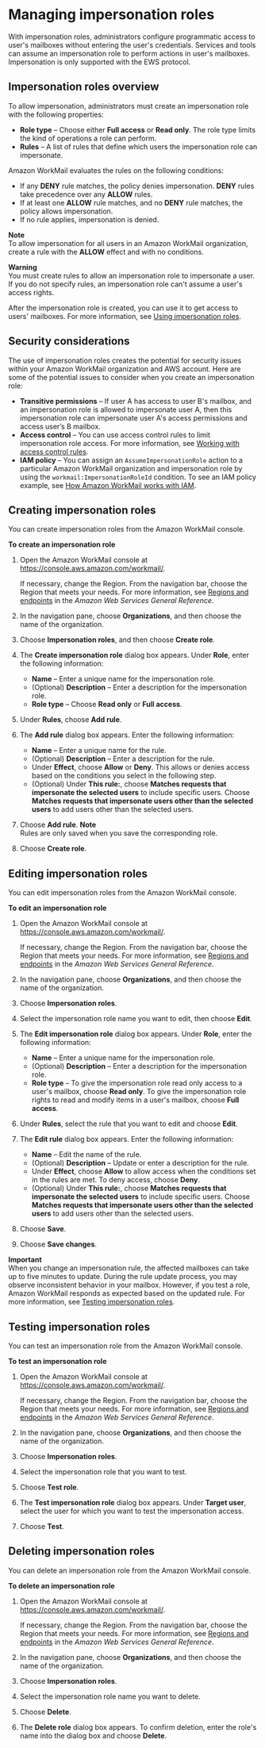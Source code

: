 # Managing impersonation roles<a name="managing-impersonation-roles"></a>

With impersonation roles, administrators configure programmatic access to user's mailboxes without entering the user's credentials\. Services and tools can assume an impersonation role to perform actions in user's mailboxes\. Impersonation is only supported with the EWS protocol\.

## Impersonation roles overview<a name="how-impersonations-work"></a>

To allow impersonation, administrators must create an impersonation role with the following properties: 
+ **Role type** – Choose either **Full access** or **Read only**\. The role type limits the kind of operations a role can perform\.
+ **Rules** – A list of rules that define which users the impersonation role can impersonate\.

Amazon WorkMail evaluates the rules on the following conditions:
+ If any **DENY** rule matches, the policy denies impersonation\. **DENY** rules take precedence over any **ALLOW** rules\.
+ If at least one **ALLOW** rule matches, and no **DENY** rule matches, the policy allows impersonation\.
+ If no rule applies, impersonation is denied\.

**Note**  
To allow impersonation for all users in an Amazon WorkMail organization, create a rule with the **ALLOW** effect and with no conditions\.

**Warning**  
You must create rules to allow an impersonation role to impersonate a user\. If you do not specify rules, an impersonation role can't assume a user's access rights\.

After the impersonation role is created, you can use it to get access to users' mailboxes\. For more information, see [Using impersonation roles](using-impersonation-roles.md)\.

## Security considerations<a name="security-considerations"></a>

The use of impersonation roles creates the potential for security issues within your Amazon WorkMail organization and AWS account\. Here are some of the potential issues to consider when you create an impersonation role:
+ **Transitive permissions** – If user A has access to user B's mailbox, and an impersonation role is allowed to impersonate user A, then this impersonation role can impersonate user A's access permissions and access user’s B mailbox\.
+ **Access control** – You can use access control rules to limit impersonation role access\. For more information, see [Working with access control rules](access-rules.md)\.
+ **IAM policy** – You can assign an `AssumeImpersonationRole` action to a particular Amazon WorkMail organization and impersonation role by using the `workmail:ImpersonationRoleId` condition\. To see an IAM policy example, see [How Amazon WorkMail works with IAM](security_iam_service-with-iam.md)\.

## Creating impersonation roles<a name="creating-impersonation-roles"></a>

You can create impersonation roles from the Amazon WorkMail console\.

**To create an impersonation role**

1. Open the Amazon WorkMail console at [https://console\.aws\.amazon\.com/workmail/](https://console.aws.amazon.com/workmail/)\.

   If necessary, change the Region\. From the navigation bar, choose the Region that meets your needs\. For more information, see [Regions and endpoints](http://docs.aws.amazon.com/general/latest/gr/index.html?rande.html) in the *Amazon Web Services General Reference*\.

1. In the navigation pane, choose **Organizations**, and then choose the name of the organization\.

1. Choose **Impersonation roles**, and then choose **Create role**\.

1. The **Create impersonation role** dialog box appears\. Under **Role**, enter the following information:
   + **Name** – Enter a unique name for the impersonation role\.
   + \(Optional\) **Description** – Enter a description for the impersonation role\.
   + **Role type** – Choose **Read only** or **Full access**\.

1. Under **Rules**, choose **Add rule**\.

1. The **Add rule** dialog box appears\. Enter the following information:
   + **Name** – Enter a unique name for the rule\.
   + \(Optional\) **Description** – Enter a description for the rule\.
   + Under **Effect**, choose **Allow** or **Deny**\. This allows or denies access based on the conditions you select in the following step\.
   + \(Optional\) Under **This rule:**, choose **Matches requests that impersonate the selected users** to include specific users\. Choose **Matches requests that impersonate users other than the selected users** to add users other than the selected users\.

1. Choose **Add rule**\.
**Note**  
Rules are only saved when you save the corresponding role\.

1. Choose **Create role**\.

## Editing impersonation roles<a name="editing-impersonation-roles"></a>

You can edit impersonation roles from the Amazon WorkMail console\.

**To edit an impersonation role**

1. Open the Amazon WorkMail console at [https://console\.aws\.amazon\.com/workmail/](https://console.aws.amazon.com/workmail/)\.

   If necessary, change the Region\. From the navigation bar, choose the Region that meets your needs\. For more information, see [Regions and endpoints](http://docs.aws.amazon.com/general/latest/gr/index.html?rande.html) in the *Amazon Web Services General Reference*\.

1. In the navigation pane, choose **Organizations**, and then choose the name of the organization\.

1. Choose **Impersonation roles**\.

1. Select the impersonation role name you want to edit, then choose **Edit**\.

1. The **Edit impersonation role** dialog box appears\. Under **Role**, enter the following information:
   + **Name** – Enter a unique name for the impersonation role\.
   + \(Optional\) **Description** – Enter a description for the impersonation role\.
   + **Role type** – To give the impersonation role read only access to a user's mailbox, choose **Read only**\. To give the impersonation role rights to read and modify items in a user's mailbox, choose **Full access**\.

1. Under **Rules**, select the rule that you want to edit and choose **Edit**\.

1. The **Edit rule** dialog box appears\. Enter the following information:
   + **Name** – Edit the name of the rule\.
   + \(Optional\) **Description** – Update or enter a description for the rule\.
   + Under **Effect**, choose **Allow** to allow access when the conditions set in the rules are met\. To deny access, choose **Deny**\.
   + \(Optional\) Under **This rule:**, choose **Matches requests that impersonate the selected users** to include specific users\. Choose **Matches requests that impersonate users other than the selected users** to add users other than the selected users\.

1. Choose **Save**\.

1. Choose **Save changes**\.

**Important**  
When you change an impersonation rule, the affected mailboxes can take up to five minutes to update\. During the rule update process, you may observe inconsistent behavior in your mailbox\. However, if you test a role, Amazon WorkMail responds as expected based on the updated rule\. For more information, see [Testing impersonation roles](#testing-impersonation-roles)\.

## Testing impersonation roles<a name="testing-impersonation-roles"></a>

You can test an impersonation role from the Amazon WorkMail console\.

**To test an impersonation role**

1. Open the Amazon WorkMail console at [https://console\.aws\.amazon\.com/workmail/](https://console.aws.amazon.com/workmail/)\.

   If necessary, change the Region\. From the navigation bar, choose the Region that meets your needs\. For more information, see [Regions and endpoints](http://docs.aws.amazon.com/general/latest/gr/index.html?rande.html) in the *Amazon Web Services General Reference*\.

1. In the navigation pane, choose **Organizations**, and then choose the name of the organization\.

1. Choose **Impersonation roles**\.

1. Select the impersonation role that you want to test\.

1. Choose **Test role**\.

   

1. The **Test impersonation role** dialog box appears\. Under **Target user**, select the user for which you want to test the impersonation access\.

1. Choose **Test**\.

## Deleting impersonation roles<a name="deleting-impersonation-roles"></a>

You can delete an impersonation role from the Amazon WorkMail console\.

**To delete an impersonation role**

1. Open the Amazon WorkMail console at [https://console\.aws\.amazon\.com/workmail/](https://console.aws.amazon.com/workmail/)\.

   If necessary, change the Region\. From the navigation bar, choose the Region that meets your needs\. For more information, see [Regions and endpoints](http://docs.aws.amazon.com/general/latest/gr/index.html?rande.html) in the *Amazon Web Services General Reference*\.

1. In the navigation pane, choose **Organizations**, and then choose the name of the organization\.

1. Choose **Impersonation roles**\.

1. Select the impersonation role name you want to delete\.

1. Choose **Delete**\.

1. The **Delete role** dialog box appears\. To confirm deletion, enter the role's name into the dialog box and choose **Delete**\.
